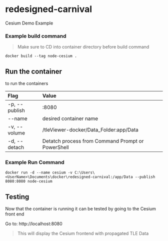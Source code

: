 # redesigned-carnival
Cesium Demo Example

### Example build command ### 

> Make sure to CD into container directory before build command

```docker 
docker build --tag node-cesium .
```
## Run the container ##

to run the containers

| **Flag** | **Value** |
| :----- | :----- |
| -p, --publish | <localport>:8080 |
| --name | desired container name |
| -v, --volume | <LocalFileLocation>/tleViewer-docker/Data_Folder:app/Data  |
| -d, --detach | Detatch process from Command Prompt or PowerShell |

### Example Run Command ###

```docker 
docker run -d --name cesium -v C:\Users\<UserName>\Documents\docker\redesigned-carnival:/app/Data --publish 8080:8080 node-cesium
```

## Testing ## 

Now that the container is running it can be tested by going to the Cesium front end

Go to: http://localhost:8080
> This will display the Cesium frontend with propagated TLE Data
